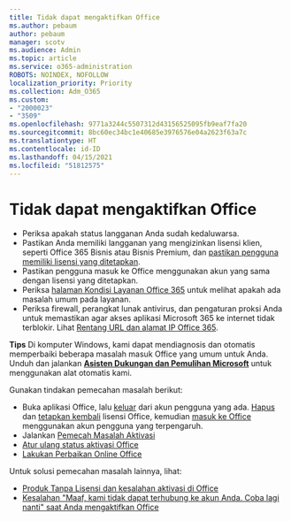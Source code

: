 ```yaml
---
title: Tidak dapat mengaktifkan Office
ms.author: pebaum
author: pebaum
manager: scotv
ms.audience: Admin
ms.topic: article
ms.service: o365-administration
ROBOTS: NOINDEX, NOFOLLOW
localization_priority: Priority
ms.collection: Adm_O365
ms.custom:
- "2000023"
- "3509"
ms.openlocfilehash: 9771a3244c5507312d43156525095fb9eaf7fa20
ms.sourcegitcommit: 8bc60ec34bc1e40685e3976576e04a2623f63a7c
ms.translationtype: HT
ms.contentlocale: id-ID
ms.lasthandoff: 04/15/2021
ms.locfileid: "51812575"
---
```

# <a name="unable-to-activate-office"></a>Tidak dapat mengaktifkan Office

- Periksa apakah status langganan Anda sudah kedaluwarsa.
- Pastikan Anda memiliki langganan yang mengizinkan lisensi klien, seperti Office 365 Bisnis atau Bisnis Premium, dan [pastikan pengguna memiliki lisensi yang ditetapkan](https://docs.microsoft.com/microsoft-365/admin/manage/assign-licenses-to-users?view=o365-worldwide).
- Pastikan pengguna masuk ke Office menggunakan akun yang sama dengan lisensi yang ditetapkan.
- Periksa [halaman Kondisi Layanan Office 365](https://docs.microsoft.com/office365/enterprise/view-service-health) untuk melihat apakah ada masalah umum pada layanan.
- Periksa firewall, perangkat lunak antivirus, dan pengaturan proksi Anda untuk memastikan agar akses aplikasi Microsoft 365 ke internet tidak terblokir. Lihat [Rentang URL dan alamat IP Office 365](https://docs.microsoft.com/office365/enterprise/urls-and-ip-address-ranges "URL dan rentang alamat IP Office 365").

**Tips** Di komputer Windows, kami dapat mendiagnosis dan otomatis memperbaiki beberapa masalah masuk Office yang umum untuk Anda. Unduh dan jalankan  **[Asisten Dukungan dan Pemulihan Microsoft](https://aka.ms/SaRA-OfficeSignInScenario)** untuk menggunakan alat otomatis kami.

Gunakan tindakan pemecahan masalah berikut:

- Buka aplikasi Office, lalu [keluar](https://support.office.com/article/5a20dc11-47e9-4b6f-945d-478cb6d92071) dari akun pengguna yang ada. [Hapus](https://docs.microsoft.com/microsoft-365/admin/manage/remove-licenses-from-users) dan [tetapkan kembali](https://docs.microsoft.com/microsoft-365/admin/manage/assign-licenses-to-users) lisensi Office, kemudian [masuk ke Office](https://support.office.com/article/628ea040-f265-49de-b986-be09c3ebf8a9) menggunakan akun pengguna yang terpengaruh.
- Jalankan [Pemecah Masalah Aktivasi](https://aka.ms/SARA-OfficeActivation-Alchemy)
- [Atur ulang status aktivasi Office](https://docs.microsoft.com/office365/troubleshoot/activation/reset-office-365-proplus-activation-state "Atur ulang status aktivasi Office")
- [Lakukan Perbaikan Online Office](https://support.office.com/Article/7821d4b6-7c1d-4205-aa0e-a6b40c5bb88b?wt.mc_id=Alchemy_ClientDIA)

Untuk solusi pemecahan masalah lainnya, lihat:  

- [Produk Tanpa Lisensi dan kesalahan aktivasi di Office](https://support.office.com/Article/0d23d3c0-c19c-4b2f-9845-5344fedc4380?wt.mc_id=Alchemy_ClientDIA)
- [Kesalahan "Maaf, kami tidak dapat terhubung ke akun Anda. Coba lagi nanti" saat Anda mengaktifkan Office](https://docs.microsoft.com/office/troubleshoot/activation-installation/issue-when-activate-office-from-office-365)